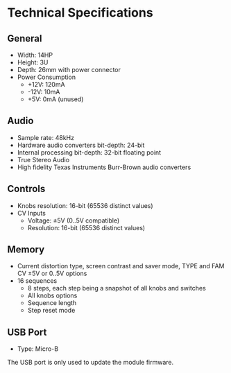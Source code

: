 # Technical Specifications

## General

- Width: 14HP
- Height: 3U
- Depth: 26mm with power connector
- Power Consumption
   - +12V: 120mA
   - -12V: 10mA
   - +5V: 0mA (unused)

## Audio

- Sample rate: 48kHz
- Hardware audio converters bit-depth: 24-bit 
- Internal processing bit-depth: 32-bit floating point
- True Stereo Audio
- High fidelity Texas Instruments Burr-Brown audio converters

## Controls

- Knobs resolution: 16-bit (65536 distinct values)
- CV Inputs
   - Voltage: ±5V (0..5V compatible)
   - Resolution: 16-bit (65536 distinct values)

## Memory

- Current distortion type, screen contrast and saver mode, TYPE and FAM CV ±5V or 0..5V options
- 16 sequences
   - 8 steps, each step being a snapshot of all knobs and switches
   - All knobs options
   - Sequence length
   - Step reset mode

## USB Port

- Type: Micro-B

The USB port is only used to update the module firmware.
